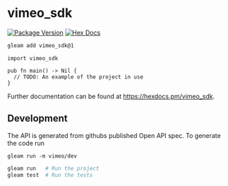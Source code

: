 # vimeo_sdk

[![Package Version](https://img.shields.io/hexpm/v/vimeo_sdk)](https://hex.pm/packages/vimeo_sdk)
[![Hex Docs](https://img.shields.io/badge/hex-docs-ffaff3)](https://hexdocs.pm/vimeo_sdk/)

```sh
gleam add vimeo_sdk@1
```
```gleam
import vimeo_sdk

pub fn main() -> Nil {
  // TODO: An example of the project in use
}
```

Further documentation can be found at <https://hexdocs.pm/vimeo_sdk>.

## Development

The API is generated from githubs published Open API spec.
To generate the code run
```
gleam run -m vimeo/dev
```

```sh
gleam run   # Run the project
gleam test  # Run the tests
```
